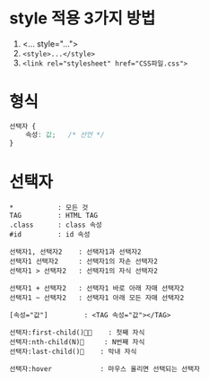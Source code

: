 # style 적용 3가지 방법
1. <... style="...">
2. `<style>...</style>`
3. `<link rel="stylesheet" href="CSS파일.css">`

# 형식
```css
선택자 {
    속성: 값;   /* 선언 */
}
```

# 선택자
```
*           : 모든 것
TAG         : HTML TAG
.class      : class 속성
#id         : id 속성

선택자1, 선택자2    : 선택자1과 선택자2
선택자1 선택자2     : 선택자1의 자손 선택자2
선택자1 > 선택자2   : 선택자1의 자식 선택자2

선택자1 + 선택자2   : 선택자1 바로 아래 자매 선택자2
선택자1 ~ 선택자2   : 선택자1 아래 모든 자매 선택자2

[속성="값"]         : <TAG 속성="값"></TAG>

선택자:first-child()👨‍🦳    : 첫째 자식
선택자:nth-child(N)👧     : N번째 자식
선택자:last-child()👶    : 막내 자식

선택자:hover            : 마우스 올리면 선택되는 선택자
```
